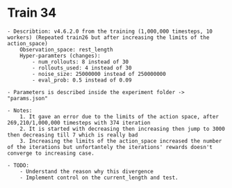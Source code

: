 # Train 34
	
	- Describtion: v4.6.2.0 from the training (1,000,000 timesteps, 10 workers)	(Repeated train26 but after increasing the limits of the action_space)
		Observation_space: rest_length
		Hyper-paramters (changes):
			- num_rollouts: 8 instead of 30
			- rollouts_used: 4 instead of 30
			- noise_size: 25000000 instead of 250000000
			- eval_prob: 0.5 instead of 0.09

	- Parameters is described inside the experiment folder -> "params.json"

	- Notes:
		1. It gave an error due to the limits of the action space, after 269,210/1,000,000 timesteps with 374 iteration
		2. It is started with decreasing then increasing then jump to 3000 then decreasing till 7 which is really bad
		3. Increasing the limits of the action_space increased the number of the iterations but unfortantely the iterations' rewards doesn't converge to increasing case.
	
	- TODO:
		- Understand the reason why this divergence
		- Implement control on the current_length and test.


